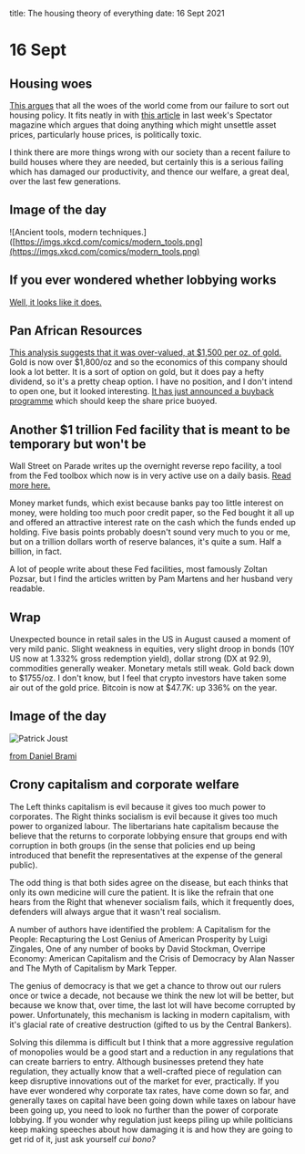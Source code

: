 title: The housing theory of everything
date: 16 Sept 2021

# 16 Sept

## Housing woes

[This argues](https://www.worksinprogress.co/issue/the-housing-theory-of-everything/) that all the woes of the world come from our failure to sort out housing policy.
It fits neatly in with [this article](https://www.spectator.co.uk/article/levelling-up-the-inversion-of-the-welfare-state) in last week's Spectator magazine which argues that doing anything which might unsettle asset prices, particularly house prices, is politically toxic.

I think there are more things wrong with our society than a recent failure to build houses where they are needed, but certainly this is a serious failing which has damaged our productivity, and thence our welfare, a great deal, over the last few generations.

## Image of the day

![Ancient tools, modern techniques.]([https://imgs.xkcd.com/comics/modern_tools.png](https://imgs.xkcd.com/comics/modern_tools.png)
## If you ever wondered whether lobbying works

[Well, it looks like it does.](https://stephensemler.substack.com/p/do-barbara-lee-and-mark-pocan-have?token=eyJ1c2VyX2lkIjoxMTAyMDI1LCJwb3N0X2lkIjo0MTM3ODY5NywiXyI6IjJTQkZvIiwiaWF0IjoxNjMxNzgzNDI4LCJleHAiOjE2MzE3ODcwMjgsImlzcyI6InB1Yi0zNzI5OCIsInN1YiI6InBvc3QtcmVhY3Rpb24ifQ.3RsqKIiDLOSY8BSa-1VFT_dAcNcY3LYSbztwgOB4L08)

## Pan African Resources

[This analysis suggests that it was over-valued, at $1,500 per oz. of gold.](https://seekingalpha.com/article/4378830-pan-african-resources-looks-overvalued)
Gold is now over $1,800/oz and so the economics of this company should look a lot better.
It is a sort of option on gold, but it does pay a hefty dividend, so it's a pretty cheap option.
I have no position, and I don't intend to open one, but it looked interesting. 
[It has just announced a buyback programme](https://www.miningmx.com/news/gold/47480-pan-african-to-pay-record-dividend-and-buy-back-programme/) which should keep the share price buoyed.

## Another $1 trillion Fed facility that is meant to be temporary but won't be

Wall Street on Parade writes up the overnight reverse repo facility, a tool from the Fed toolbox which now is in very active use on a daily basis. [Read more here.](https://wallstreetonparade.com/2021/09/quietly-the-fed-has-seduced-1-trillion-a-day-into-the-best-game-in-town-its-reverse-repo-facility/)

Money market funds, which exist because banks pay too little interest on money, were holding too much poor credit paper, so the Fed bought it all up and offered an attractive interest rate on the cash which the funds ended up holding. Five basis points probably doesn't sound very much to you or me, but on a trillion dollars worth of reserve balances, it's quite a sum. Half a billion, in fact. 

A lot of people write about these Fed facilities, most famously Zoltan Pozsar, but I find the articles written by Pam Martens and her husband very readable.

## Wrap

Unexpected bounce in retail sales in the US in August caused a moment of very mild panic.
Slight weakness in equities, very slight droop in bonds (10Y US now at 1.332% gross redemption yield), dollar strong (DX at 92.9), commodities generally weaker.
Monetary metals still weak.
Gold back down to $1755/oz. I don't know, but I feel that crypto investors have taken some air out of the gold price. Bitcoin is now at $47.7K: up 336% on the year. 


## Image of the day

![Patrick Joust](https://pbs.twimg.com/media/E_bLeBLWQAIKqI6?format=jpg&name=900x900)

[from Daniel Brami](https://twitter.com/Daniel\_Red\_Eire/status/1438560855210315782?s=20)

## Crony capitalism and corporate welfare

The Left thinks capitalism is evil because it gives too much power to corporates. The Right thinks socialism is evil because it gives too much power to organized labour. The libertarians hate capitalism because the believe that the returns to corporate lobbying ensure that groups end with corruption in both groups (in the sense that policies end up being introduced that benefit the representatives at the expense of the general public).

The odd thing is that both sides agree on the disease, but each thinks that only its own medicine will cure the patient. It is like the refrain that one hears from the Right that whenever socialism fails, which it frequently does, defenders will always argue that it wasn't real socialism.

A number of authors have identified the problem: A Capitalism for the People: Recapturing the Lost Genius of American Prosperity by Luigi Zingales, One of any number of books by David Stockman, Overripe Economy: American Capitalism and the Crisis of Democracy by Alan Nasser and The Myth of Capitalism by Mark Tepper.

The genius of democracy is that we get a chance to throw out our rulers once or twice a decade, not because we think the new lot will be better, but because we know that, over time, the last lot will have become corrupted by power. Unfortunately, this mechanism is lacking in modern capitalism, with it's glacial rate of creative destruction (gifted to us by the Central Bankers).

Solving this dilemma is difficult but I think that a more aggressive regulation of monopolies would be a good start and a reduction in any regulations that can create barriers to entry. 
Although businesses pretend they hate regulation, they actually know that a well-crafted piece of regulation can keep disruptive innovations out of the market for ever, practically.
If you have ever wondered why corporate tax rates, have come down so far, and generally taxes on capital have been going down while taxes on labour have been going up, you need to look no further than the power of corporate lobbying.
If you wonder why regulation just keeps piling up while politicians keep making speeches about how damaging it is and how they are going to get rid of it, just ask yourself _cui bono?_

